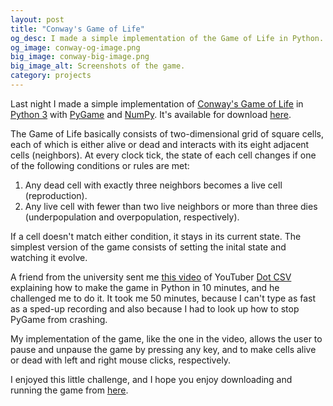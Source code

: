 ```yaml
---
layout: post
title: "Conway's Game of Life"
og_desc: I made a simple implementation of the Game of Life in Python.
og_image: conway-og-image.png
big_image: conway-big-image.png
big_image_alt: Screenshots of the game.
category: projects
---
```


Last night I made a simple implementation of [Conway's Game of Life](https://en.wikipedia.org/wiki/Conway%27s_Game_of_Life) in [Python 3](https://python.org) with [PyGame](https://www.pygame.org) and [NumPy](https://numpy.org/). It's available for download [here](https://gist.github.com/S8A/fa4ab4697f88022c87bc8c2699588a8d).

The Game of Life basically consists of two-dimensional grid of square cells, each of which is either alive or dead and interacts with its eight adjacent cells (neighbors). At every clock tick, the state of each cell changes if one of the following conditions or rules are met:
1. Any dead cell with exactly three neighbors becomes a live cell (reproduction).
2. Any live cell with fewer than two live neighbors or more than three dies (underpopulation and overpopulation, respectively).

If a cell doesn't match either condition, it stays in its current state. The simplest version of the game consists of setting the inital state and watching it evolve.

A friend from the university sent me [this video](https://www.youtube.com/watch?v=qPtKv9fSHZY) of YouTuber [Dot CSV](https://www.youtube.com/channel/UCy5znSnfMsDwaLlROnZ7Qbg) explaining how to make the game in Python in 10 minutes, and he challenged me to do it. It took me 50 minutes, because I can't type as fast as a sped-up recording and also because I had to look up how to stop PyGame from crashing.

My implementation of the game, like the one in the video, allows the user to pause and unpause the game by pressing any key, and to make cells alive or dead with left and right mouse clicks, respectively.

I enjoyed this little challenge, and I hope you enjoy downloading and running the game from [here](https://gist.github.com/S8A/fa4ab4697f88022c87bc8c2699588a8d).
